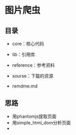 # 图片爬虫

## 目录

* core：核心代码

* lib：引用库

* reference：参考资料

* sourse：下载的资源

* remdme.md

## 思路

* 用phantomjs提取页面
* 用simple_html_dom分析页面
* ​